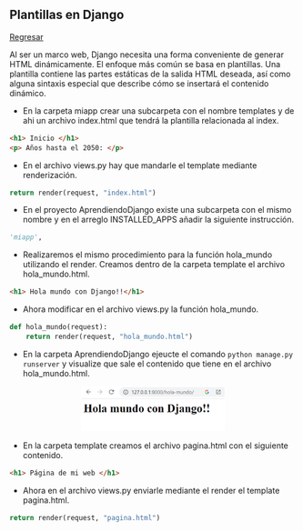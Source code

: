 ## Plantillas en Django

[Regresar](/CodingBootcampsESPOL-RDDW/)

Al ser un marco web, Django necesita una forma conveniente de generar HTML dinámicamente. El enfoque más común se basa en plantillas. Una plantilla contiene las partes estáticas de la salida HTML deseada, así como alguna sintaxis especial que describe cómo se insertará el contenido dinámico.

+ En la carpeta miapp crear una subcarpeta con el nombre templates y de ahi un archivo index.html que tendrá la plantilla relacionada al index.

```html
<h1> Inicio </h1>
<p> Años hasta el 2050: </p>
```

+ En el archivo views.py hay que mandarle el template mediante renderización. 

```python
return render(request, "index.html")
```

+ En el proyecto AprendiendoDjango existe una subcarpeta con el mismo nombre y en el arreglo INSTALLED_APPS añadir la siguiente instrucción.

```python
'miapp',
```

+ Realizaremos el mismo procedimiento para la función hola_mundo utilizando el render. Creamos dentro de la carpeta template el archivo hola_mundo.html.

```html
<h1> Hola mundo con Django!!</h1>
```

+ Ahora modificar en el archivo views.py la función hola_mundo. 

```python
def hola_mundo(request):
    return render(request, "hola_mundo.html")
```

+ En la carpeta AprendiendoDjango ejeucte el comando `python manage.py runserver` y visualize que sale el contenido que tiene en el archivo hola_mundo.html.

<p align="center">
<img src="./imagenes/hola_mundo.png"  alt="Banner NPM" width="50%"/>
</p>

+ En la carpeta template creamos el archivo pagina.html con el siguiente contenido.

```html
<h1> Página de mi web </h1>
```

+ Ahora en el archivo views.py enviarle mediante el render el template pagina.html.

```python
return render(request, "pagina.html")
```